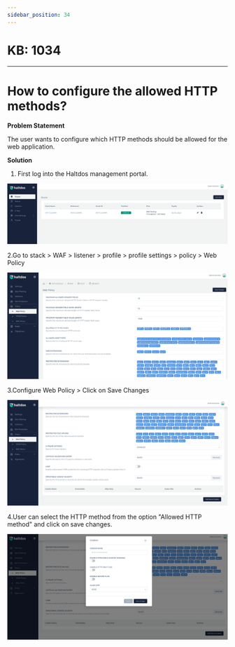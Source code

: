 ```yaml
---
sidebar_position: 34
---
```


# KB: 1034
-----------

# How to configure the allowed HTTP methods?

**Problem Statement**

The user wants to configure which HTTP methods should be allowed for the web application.

**Solution**

1. First log into the Haltdos management portal.

![kb-1034](/img/waf/v6/kb/d2.png)

2.Go to stack > WAF > listener > profile > profile settings > policy > Web Policy 

![kb-1034](/img/waf/v6/kb/web1.png)

3.Configure Web Policy > Click on Save Changes 

![kb-1034](/img/waf/v6/kb/web2.png)

4.User can select the HTTP method from the option "Allowed HTTP method" and click on save changes.

![kb-1034](/img/waf/v6/kb/web3.png)


